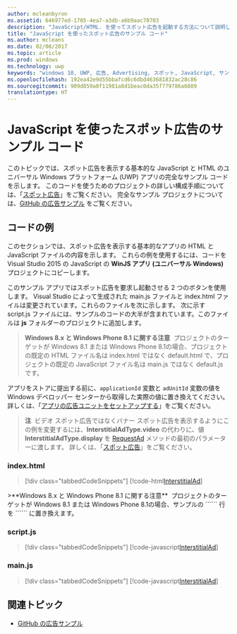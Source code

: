 ```yaml
---
author: mcleanbyron
ms.assetid: 646977ed-1705-4ea7-a3db-a6b9aac70703
description: "JavaScript/HTML. を使ってスポット広告を起動する方法について説明します。"
title: "JavaScript を使ったスポット広告のサンプル コード"
ms.author: mcleans
ms.date: 02/08/2017
ms.topic: article
ms.prod: windows
ms.technology: uwp
keywords: "windows 10, UWP, 広告, Advertising, スポット, JavaScript, サンプルコード"
ms.openlocfilehash: 192ea42e9d55bbafcd6c6dbd463681832ac28c86
ms.sourcegitcommit: 909d859a0f11981a8d1beac0da35f779786a6889
translationtype: HT
---
```

# <a name="interstitial-ad-sample-code-in-javascript"></a>JavaScript を使ったスポット広告のサンプル コード

このトピックでは、スポット広告を表示する基本的な JavaScript と HTML のユニバーサル Windows プラットフォーム (UWP) アプリの完全なサンプル コードを示します。 このコードを使うためのプロジェクトの詳しい構成手順については、「[スポット広告](interstitial-ads.md)」をご覧ください。 完全なサンプル プロジェクトについては、[GitHub の広告サンプル](http://aka.ms/githubads) をご覧ください。

## <a name="code-example"></a>コードの例

このセクションでは、スポット広告を表示する基本的なアプリの HTML と JavaScript ファイルの内容を示します。 これらの例を使用するには、コードをVisual Studio 2015 の JavaScript の **WinJS アプリ (ユニバーサル Windows)** プロジェクトにコピーします。

このサンプル アプリではスポット広告を要求し起動させる 2 つのボタンを使用します。 Visual Studio によって生成された main.js ファイルと index.html ファイルは変更されています。これらのファイルを次に示します。 次に示す script.js ファイルには、サンプルのコードの大半が含まれています。このファイルは **js** フォルダーのプロジェクトに追加します。

>**Windows 8.x と Windows Phone 8.1 に関する注意**&nbsp;&nbsp;プロジェクトのターゲットが Windows 8.1 または Windows Phone 8.1の場合、プロジェクトの既定の HTML ファイル名は index.html ではなく default.html で、プロジェクトの既定の JavaScript ファイル名は main.js ではなく default.js です。

アプリをストアに提出する前に、```applicationId``` 変数と ```adUnitId``` 変数の値を Windows デベロッパー センターから取得した実際の値に置き換えてください。詳しくは、「[アプリの広告ユニットをセットアップする](set-up-ad-units-in-your-app.md)」をご覧ください。

>**注**&nbsp;&nbsp;ビデオ スポット広告ではなくバナー スポット広告を表示するようにこの例を変更するには、**InterstitialAdType.video** の代わりに、値 **InterstitialAdType.display** を [RequestAd](https://msdn.microsoft.com/library/windows/apps/microsoft.advertising.winrt.ui.interstitialad.requestad.aspx) メソッドの最初のパラメーターに渡します。 詳しくは、「[スポット広告](interstitial-ads.md)」をご覧ください。

### <a name="indexhtml"></a>index.html

> [!div class="tabbedCodeSnippets"]
[!code-html[InterstitialAd](./code/AdvertisingSamples/InterstitialAdSamples/js/index.html#L1-L21)]

<span/>
>**Windows 8.x と Windows Phone 8.1 に関する注意**&nbsp;&nbsp;プロジェクトのターゲットが Windows 8.1 または Windows Phone 8.1の場合、サンプルの ```<script src="//Microsoft.Advertising.JavaScript/ad.js"></script>``` 行を ```<script src="/MSAdvertisingJS/ads/ad.js"></script>``` に置き換えます。

### <a name="scriptjs"></a>script.js

> [!div class="tabbedCodeSnippets"]
[!code-javascript[InterstitialAd](./code/AdvertisingSamples/InterstitialAdSamples/js/script.js#script)]

### <a name="mainjs"></a>main.js

> [!div class="tabbedCodeSnippets"]
[!code-javascript[InterstitialAd](./code/AdvertisingSamples/InterstitialAdSamples/js/main.js#main)]

## <a name="related-topics"></a>関連トピック

* [GitHub の広告サンプル](http://aka.ms/githubads)

 
